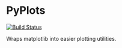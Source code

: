 # PyPlots
[![Build Status](http://drone.jakke.se/api/badges/jakkes/pyplots/status.svg)](http://drone.jakke.se/jakkes/pyplots)

Wraps matplotlib into easier plotting utilities.

